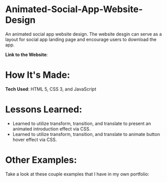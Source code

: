 # Animated-Social-App-Website-Design

An animated social app website design. The website desgin can serve as a layout for social app landing page and encourage users to download the app.

**Link to the Website**: 

# How It's Made: 

**Tech Used**: HTML 5, CSS 3, and JavaScript

# Lessons Learned:

- Learned to utilize transform, transition, and translate to present an animated introduction effect via CSS.
- Learned to utilize transform, transition, and translate to animate button hover effect via CSS.

# Other Examples: 

Take a look at these couple examples that I have in my own portfolio:

